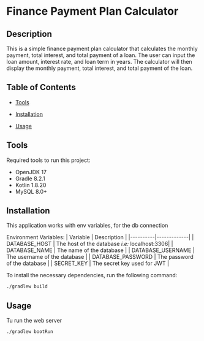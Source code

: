 # Finance Payment Plan Calculator

## Description

This is a simple finance payment plan calculator that calculates the monthly payment, total interest, and total payment of a loan. The user can input the loan amount, interest rate, and loan term in years. The calculator will then display the monthly payment, total interest, and total payment of the loan.

## Table of Contents

* [Tools](#tools)

* [Installation](#installation)

* [Usage](#usage)

## Tools

Required tools to run this project:

* OpenJDK 17
* Gradle 8.2.1
* Kotlin 1.8.20
* MySQL 8.0+

## Installation

This application works with env variables, for the db connection

Environment Variables:
| Variable | Description |
|----------|-------------|
| DATABASE_HOST | The host of the database *i.e:* localhost:3306|
| DATABASE_NAME | The name of the database |
| DATABASE_USERNAME | The username of the database |
| DATABASE_PASSWORD | The password of the database |
| SECRET_KEY | The secret key used for JWT |

To install the necessary dependencies, run the following command:

``` sh
./gradlew build
```

## Usage

Tu run the web server

``` sh
./gradlew bootRun
```

